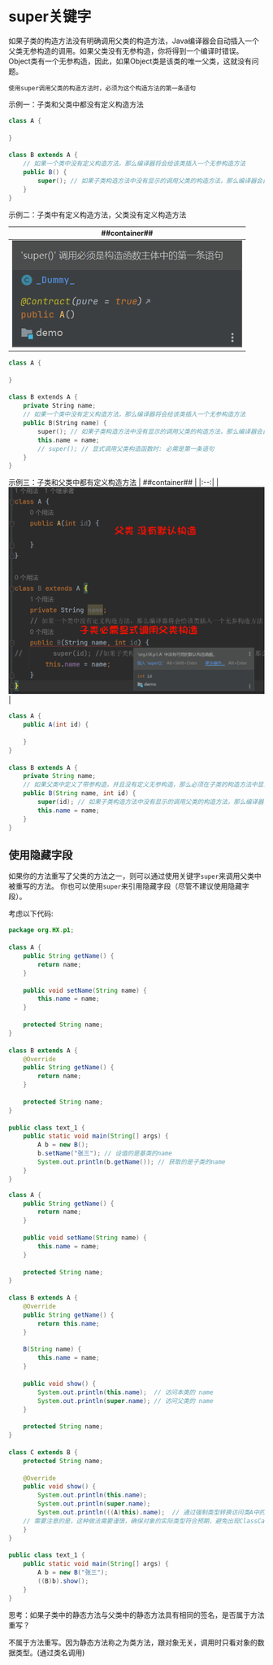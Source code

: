 # super关键字
如果子类的构造方法没有明确调用父类的构造方法，Java编译器会自动插入一个父类无参构造的调用。如果父类没有无参构造，你将得到一个编译时错误。Object类有一个无参构造，因此，如果Object类是该类的唯一父类，这就没有问题。

`使用super调用父类的构造方法时，必须为这个构造方法的第一条语句`

示例一：子类和父类中都没有定义构造方法

```java
class A {

}

class B extends A {
    // 如果一个类中没有定义构造方法，那么编译器将会给该类插入一个无参构造方法
    public B() {
        super(); // 如果子类构造方法中没有显示的调用父类的构造方法，那么编译器会自动插入一个父类无参构造的调用
    }
}
```

示例二：子类中有定义构造方法，父类没有定义构造方法

| ##container## |
|:--:|
|![Clip_2024-02-23_20-42-30.png ##w400##](./Clip_2024-02-23_20-42-30.png)|

```C++
class A {

}

class B extends A {
    private String name;
    // 如果一个类中没有定义构造方法，那么编译器将会给该类插入一个无参构造方法
    public B(String name) {
        super(); // 如果子类构造方法中没有显示的调用父类的构造方法，那么编译器会自动插入一个父类无参构造的调用
        this.name = name;
        // super(); // 显式调用父类构造函数时: 必需是第一条语句
    }
}
```

示例三：子类和父类中都有定义构造方法
| ##container## |
|:--:|
|![Clip_2024-02-23_20-45-34.png ##w800##](./Clip_2024-02-23_20-45-34.png)|

```java
class A {
    public A(int id) {

    }
}

class B extends A {
    private String name;
    // 如果父类中定义了带参构造，并且没有定义无参构造，那么必须在子类的构造方法中显式的调用父类的带参构造
    public B(String name, int id) {
        super(id); // 如果子类构造方法中没有显示的调用父类的构造方法，那么编译器会自动插入一个父类无参构造的调用 (有参不行)
        this.name = name;
    }
}
```

## 使用隐藏字段
如果你的方法重写了父类的方法之一，则可以通过使用关键字`super`来调用父类中被重写的方法。 你也可以使用`super`来引用隐藏字段（尽管不建议使用隐藏字段）。

考虑以下代码:
```java
package org.HX.p1;

class A {
    public String getName() {
        return name;
    }

    public void setName(String name) {
        this.name = name;
    }

    protected String name;
}

class B extends A {
    @Override
    public String getName() {
        return name;
    }

    protected String name;
}

public class text_1 {
    public static void main(String[] args) {
        A b = new B();
        b.setName("张三"); // 设值的是基类的name
        System.out.println(b.getName()); // 获取的是子类的name
    }
}
```


```java
class A {
    public String getName() {
        return name;
    }

    public void setName(String name) {
        this.name = name;
    }

    protected String name;
}

class B extends A {
    @Override
    public String getName() {
        return this.name;
    }

    B(String name) {
        this.name = name;
    }

    public void show() {
        System.out.println(this.name);  // 访问本类的 name
        System.out.println(super.name); // 访问父类的 name
    }

    protected String name;
}

class C extends B {
    protected String name;

    @Override
    public void show() {
        System.out.println(this.name);
        System.out.println(super.name);
        System.out.println(((A)this).name);  // 通过强制类型转换访问类A中的属性
    // 需要注意的是，这种做法需要谨慎，确保对象的实际类型符合预期，避免出现ClassCastException异常。
    }
}

public class text_1 {
    public static void main(String[] args) {
        A b = new B("张三");
        ((B)b).show();
    }
}
```

思考：如果子类中的静态方法与父类中的静态方法具有相同的签名，是否属于方法重写？

不属于方法重写。因为静态方法称之为类方法，跟对象无关，调用时只看对象的数据类型。(通过类名调用)